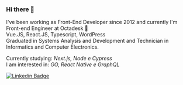 ### Hi there 👋

<!--
**lucascordeiroaraujo/lucascordeiroaraujo** is a ✨ _special_ ✨ repository because its `README.md` (this file) appears on your GitHub profile.

Here are some ideas to get you started:

- 🔭 I’m currently working on ...
- 🌱 I’m currently learning ...
- 👯 I’m looking to collaborate on ...
- 🤔 I’m looking for help with ...
- 💬 Ask me about ...
- 📫 How to reach me: ...
- 😄 Pronouns: ...
- ⚡ Fun fact: ...
-->

I've been working as Front-End Developer since 2012 and currently I'm Front-end Engineer at Octadesk :octopus:<br/>
Vue.JS, React.JS, Typescript, WordPress<br/>
Graduated in Systems Analysis and Development and Technician in Informatics and Computer Electronics.<br/>

Currently studying: *Next.js, Node e Cypress*<br/>
I am interested in: *GO, React Native e GraphQL*<br/>

[![Linkedin Badge](https://img.shields.io/badge/-LinkedIn-blue?style=flat-square&logo=Linkedin&logoColor=white&link=https://www.linkedin.com/in/lucascordeiroaraujo)](https://www.linkedin.com/in/lucascordeiroaraujo)
